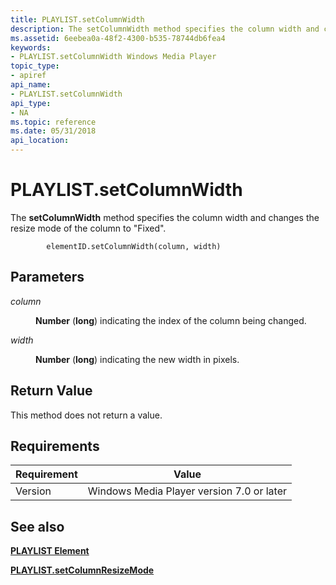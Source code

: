 ```yaml
---
title: PLAYLIST.setColumnWidth
description: The setColumnWidth method specifies the column width and changes the resize mode of the column to \ 0034;Fixed \ 0034;.
ms.assetid: 6eebea0a-48f2-4300-b535-78744db6fea4
keywords:
- PLAYLIST.setColumnWidth Windows Media Player
topic_type:
- apiref
api_name:
- PLAYLIST.setColumnWidth
api_type:
- NA
ms.topic: reference
ms.date: 05/31/2018
api_location: 
---
```


# PLAYLIST.setColumnWidth

The **setColumnWidth** method specifies the column width and changes the resize mode of the column to "Fixed".

``` syntax
        elementID.setColumnWidth(column, width)
```

## Parameters

<dl> <dt>

<span id="column"></span><span id="COLUMN"></span>*column*
</dt> <dd>

**Number** (**long**) indicating the index of the column being changed.

</dd> <dt>

<span id="width"></span><span id="WIDTH"></span>*width*
</dt> <dd>

**Number** (**long**) indicating the new width in pixels.

</dd> </dl>

## Return Value

This method does not return a value.

## Requirements



| Requirement | Value |
|--------------------|------------------------------------------------------|
| Version<br/> | Windows Media Player version 7.0 or later<br/> |



## See also

<dl> <dt>

[**PLAYLIST Element**](playlist-element.md)
</dt> <dt>

[**PLAYLIST.setColumnResizeMode**](playlist-setcolumnresizemode.md)
</dt> </dl>

 

 





